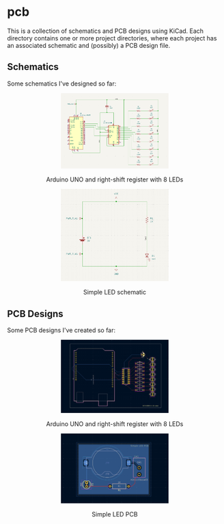 # pcb

This is a collection of schematics and PCB designs using KiCad. Each directory
contains one or more project directories, where each project has an associated
schematic and (possibly) a PCB design file.


## Schematics
Some schematics I've designed so far:

<div align=center>
    <img src="img/sch-sn74hc595n-8-led-output.png" width="50%" alt="Arduino UNO and right-shift register with 8 LEDs">
    <p>Arduino UNO and right-shift register with 8 LEDs</p>
    <img src="img/sch-simple-led.png" width="50%" alt="Simple LED schematic">
    <p>Simple LED schematic</p>
</div>

## PCB Designs
Some PCB designs I've created so far:
    
<div align=center>
    <img src="img/pcb-sn74hc595n-8-led-output.png" width="50%" alt="Arduino UNO and right-shift register with 8 LEDs">
    <p>Arduino UNO and right-shift register with 8 LEDs</p>
    <img src="img/pcb-simple-led.png" width="50%" alt="Simple LED PCB">
    <p>Simple LED PCB</p>
</div>
        
